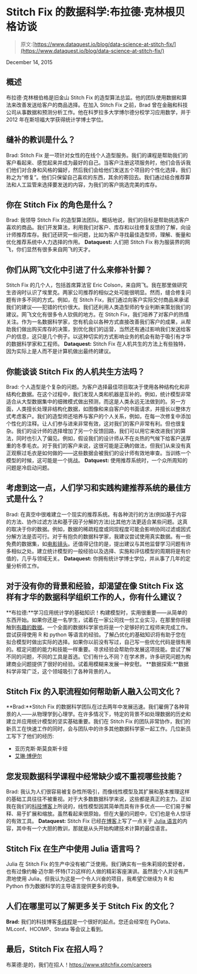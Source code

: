 # Stitch Fix 的数据科学:布拉德·克林根贝格访谈

> 原文:[https://www.dataquest.io/blog/data-science-at-stitch-fix/](https://www.dataquest.io/blog/data-science-at-stitch-fix/)

December 14, 2015

## 概述

布拉德·克林根伯格是旧金山 Stitch Fix 的造型算法总监。他的团队使用数据和算法来改善发送给客户的商品选择。在加入 Stitch Fix 之前，Brad 曾在金融和科技公司从事数据和预测分析工作。他在科罗拉多大学博尔德分校学习应用数学，并于 2012 年在斯坦福大学获得统计学博士学位。

## 缝补的教训是什么？

Brad: Stitch Fix 是一项针对女性的在线个人造型服务。我们的课程是帮助我们的客户看起来、感觉起来并成为最好的自己。当客户注册这项服务时，他们会告诉我们他们对合身和风格的偏好，然后我们会给他们发送五个项目的个性化选择，我们称之为“修复”。他们只保留自己喜欢的东西，其余的寄回去。我们通过结合推荐算法和人工监管来选择要发送的内容，为我们的客户挑选完美的库存。

## 你在 Stitch Fix 的角色是什么？

Brad: 我领导 Stitch Fix 的造型算法团队。概括地说，我们的目标是帮助挑选客户喜欢的商品。我们开发算法，利用我们对客户、库存和以往修复反馈的了解，向设计师推荐库存。我们还研究一些问题，比如为客户寻找最佳造型师，理解、衡量和优化推荐系统中人力选择的作用。
**Dataquest:** 人们把 Stitch Fix 称为服装界的网飞，你们显然有很多来自网飞的天才。

## 你们从网飞文化中引进了什么来修补针脚？

Stitch Fix 的几个人，包括首席算法官 Eric Colson，来自网飞。我在那里做研究生咨询时认识了埃里克。两家公司推荐的相似之处可能很明显。然而，缝合修复问题有许多不同的方式。例如，在 Stitch Fix，我们通过向客户实际交付商品来承诺我们的建议——犯错的代价很大。我们还利用人类造型师的专业判断来策划我们的建议。网飞文化有很多令人钦佩的地方。在 Stitch Fix，我们培养了对客户的热情关注。作为一名数据科学家，您有机会以各种方式直接改善我们客户的成果，从帮助我们做出购买库存的决策，到优化我们的运营，当然还有通过影响我们发送给客户的信息，这只是几个例子。以这种切实的方式影响业务的机会有助于吸引有才华的数据科学家和工程师。
**Dataquest:** Stitch Fix 在人机共生的方法上有些独特，因为实际上是人而不是计算机做出最终的建议。

## 你能谈谈 Stitch Fix 的人机共生方法吗？

Brad: 个人造型是个复杂的问题。为客户选择最佳项目取决于使用各种结构化和非结构化数据。在这个过程中，我们发现人类和机器是互补的。例如，统计模型非常适合从大型数据集中的细微模式做出预测，而这是人类永远无法做到的。另一方面，人类擅长处理非结构化数据，如图像和来自客户的书面请求，并擅长以整体方式考虑客户。我们的造型师还培养与客户的个人关系，例如，在每一次修复中添加个性化的注释。让人们参与进来非常有效，这对我们的客户非常有利。但也很复杂。我们的设计师的选择增加了另一个反馈回路，我们可以用它来改进我们的算法，同时也引入了偏见。例如，假设我们的设计师从不在炎热的气候下给客户送厚重的冬季毛衣。对于我们的客户来说，这很可能是正确的做法，但我们从来没有真正观察过毛衣是如何做的——这些数据会被我们的设计师有效地审查。当训练一个模型的时候，这可能是一个挑战。
**Datquest:** 使用推荐系统时，一个众所周知的问题是冷启动问题。

## 考虑到这一点，人们学习和实践构建推荐系统的最佳方式是什么？

Brad: 在真空中很难建立一个现实的推荐系统。有各种流行的方法(例如基于内容的方法、协作过滤方法和基于因子分解的方法)比其他方法更适合某些问题。这真的取决于你的数据。例如，数据的稀疏程度或同现程度可能会影响协同过滤或因式分解方法是否可行。对于有抱负的数据科学家，我建议尝试使用真实数据。有一些免费的数据集，如[电影镜头](https://grouplens.org/datasets/movielens/)。还值得记住的是，提出建议与其他监督学习问题有许多相似之处。建立统计模型的一般经验以及选择、实施和评估模型的周期将是有价值的，几乎与领域无关。
**Dataquest:** 你拥有统计学博士学位，并从事了几年的定量分析师工作。

## 对于没有你的背景和经验，却渴望在像 Stitch Fix 这样有才华的数据科学组织工作的人，你有什么建议？

**布拉德:**学习应用统计学的基础知识！构建模型时，实用很重要——从简单的东西开始。如果你还是一名学生，试着在一家公司找一份工业实习，在那里你将接触到[有趣的数据](https://multithreaded.stitchfix.com/blog/2015/03/31/advice-for-data-scientists)。一个全面的数据科学家也将是一个足够好的工程师来完成工作。尝试获得使用 R 和 python 等语言的经验。了解凸优化的基础知识将有助于您在拟合模型时做出实际的选择。如果你以前没有写过，自己写一些优化代码是很有用的。框定问题的能力和技能一样重要。寻求经验会帮助你发展这项技能。尝试了解不同的问题，不同的工具是首选。它们有什么不同？在学术界，许多研究问题为构建商业问题提供了很好的经验。试着用模糊来发展一种安慰。
**数据探索:**数据科学非常广泛，这个领域吸引了各种背景的人。

## Stitch Fix 的入职流程如何帮助新人融入公司文化？

**Brad:**Stitch Fix 的数据科学团队在过去两年中发展迅速。我们雇佣了各种背景的人——从物理学到心理学。在许多情况下，特定的背景不如处理数据的历史和建立并应用统计模型的坚实基础重要。我们在 Stitch Fix 的团队非常协作，我们的新员工在快速工作的同时，会与团队中的许多其他数据科学家一起工作。几位新员工写下了他们的经历:

*   亚历克斯·斯莫良斯卡娅
*   [艾琳·博伊尔](https://www.dreamhost.com/blog/2015/11/13/is-data-science-a-womans-world-a-qa-with-erin-boyle-data-scientist-at-stitch-fix/)

## 您发现数据科学课程中经常缺少或不重视哪些技能？

Brad: 我认为人们很容易被复杂性所吸引，而像线性模型及其扩展和基本推理这样的基础工具往往不被重视。对于大多数数据科学来说，这些都是真正的主力。正如我在我们的[科技博客](https://multithreaded.stitchfix.com/blog/2015/10/12/intro-linear-models/)上所说的，线性模型因其简单而具有许多优点——它们易于解释、易于扩展和缩放。虽然看起来很原始，但在大量的问题中，它们也是令人惊讶的有效工具。
**Dataquest:** Stitch Fix 已经[在博客](https://multithreaded.stitchfix.com/blog/2014/12/04/i-heart-julia/)上写了一点关于 [Julia 语言](https://julialang.org)的内容，其中有一个大胆的教训，那就是从头开始构建技术计算的最佳语言。

## Stitch Fix 在生产中使用 Julia 语言吗？

Julia 在 Stitch Fix 的生产中没有被广泛使用。我们确实有一些朱莉娅的爱好者，也有过像约翰·迈尔斯·怀特(T2)这样的人做的精彩客座演讲。虽然我个人并没有严肃地使用 Julia，但我认为这是一个令人兴奋的项目，我希望它继续为 R 和 Python 作为数据科学的主导语言提供更多的竞争。

## 人们在哪里可以了解更多关于 Stitch Fix 的文化？

**Brad:** 我们的科技博客[多线程](https://multithreaded.stitchfix.com/)是一个很好的起点。您还会经常在 PyData、MLconf、HCOMP、Strata 等会议上看到。

## 最后，Stitch Fix 在招人吗？

布莱德:是的，我们在招人！https://www.stitchfix.com/careers